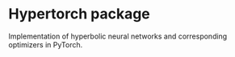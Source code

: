 # Hypertorch package

Implementation of hyperbolic neural networks and corresponding optimizers in PyTorch.
